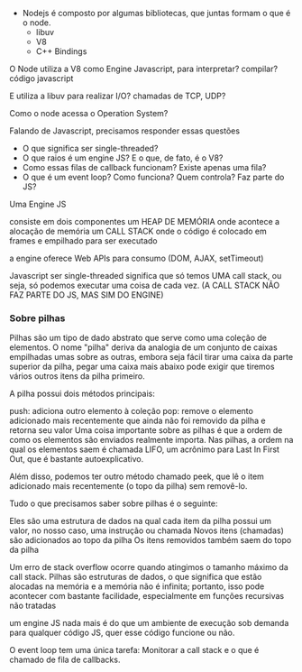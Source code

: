 - Nodejs é composto por algumas bibliotecas, que juntas formam o que é o node.
  - libuv
  - V8
  - C++ Bindings

O Node utiliza a V8 como Engine Javascript, para interpretar? compilar? código javascript

E utiliza a libuv para realizar I/O? chamadas de TCP, UDP?

Como o node acessa o Operation System?


Falando de Javascript, precisamos responder essas questões

- O que significa ser single-threaded?
- O que raios é um engine JS? E o que, de fato, é o V8?
- Como essas filas de callback funcionam? Existe apenas uma fila?
- O que é um event loop? Como funciona? Quem controla? Faz parte do JS?


Uma Engine JS

consiste em dois componentes
um HEAP DE MEMÓRIA onde acontece a alocação de memória
um CALL STACK onde o código é colocado em frames e empilhado para ser executado

a engine oferece Web APIs para consumo (DOM, AJAX, setTimeout)

Javascript ser single-threaded significa que só temos UMA call stack, ou seja, só podemos executar uma coisa de cada vez. (A CALL STACK NÃO FAZ PARTE DO JS, MAS SIM DO ENGINE)

### Sobre pilhas
Pilhas são um tipo de dado abstrato que serve como uma coleção de elementos. O nome "pilha" deriva da analogia de um conjunto de caixas empilhadas umas sobre as outras, embora seja fácil tirar uma caixa da parte superior da pilha, pegar uma caixa mais abaixo pode exigir que tiremos vários outros itens da pilha primeiro.

A pilha possui dois métodos principais:

push: adiciona outro elemento à coleção
pop: remove o elemento adicionado mais recentemente que ainda não foi removido da pilha e retorna seu valor
Uma coisa importante sobre as pilhas é que a ordem de como os elementos são enviados realmente importa. Nas pilhas, a ordem na qual os elementos saem é chamada LIFO, um acrônimo para Last In First Out, que é bastante autoexplicativo.

Além disso, podemos ter outro método chamado peek, que lê o item adicionado mais recentemente (o topo da pilha) sem removê-lo.

Tudo o que precisamos saber sobre pilhas é o seguinte:

Eles são uma estrutura de dados na qual cada item da pilha possui um valor, no nosso caso, uma instrução ou chamada
Novos itens (chamadas) são adicionados ao topo da pilha
Os itens removidos também saem do topo da pilha

Um erro de stack overflow ocorre quando atingimos o tamanho máximo da call stack. Pilhas são estruturas de dados, o que significa que estão alocadas na memória e a memória não é infinita; portanto, isso pode acontecer com bastante facilidade, especialmente em funções recursivas não tratadas

um engine JS nada mais é do que um ambiente de execução sob demanda para qualquer código JS, quer esse código funcione ou não.


O event loop tem uma única tarefa: Monitorar a call stack e o que é chamado de fila de callbacks. 

